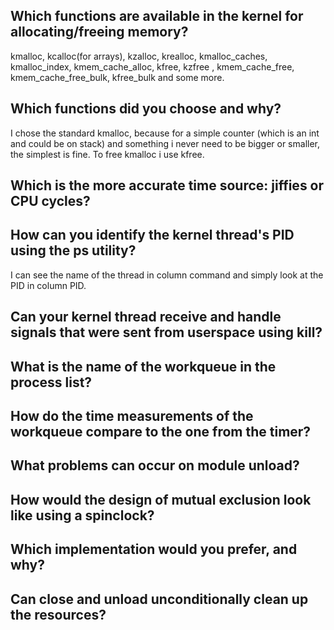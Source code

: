 ## Which functions are available in the kernel for allocating/freeing memory?
kmalloc, kcalloc(for arrays), kzalloc, krealloc, kmalloc_caches, kmalloc_index, kmem_cache_alloc, kfree, kzfree , kmem_cache_free, kmem_cache_free_bulk, kfree_bulk and some more.
## Which functions did you choose and why?
I chose the standard kmalloc, because for a simple counter (which is an int and could be on stack) and something i never need to be bigger or smaller, the simplest is fine. To free kmalloc i use kfree.
## Which is the more accurate time source: jiffies or CPU cycles?
## How can you identify the kernel thread's PID using the ps utility?
I can see the name of the thread in column command and simply look at the PID in column PID.
## Can your kernel thread receive and handle signals that were sent from userspace using kill?
## What is the name of the workqueue in the process list?
## How do the time measurements of the workqueue compare to the one from the timer?
## What problems can occur on module unload?
## How would the design of mutual exclusion look like using a spinclock?
## Which implementation would you prefer, and why?
## Can close and unload unconditionally clean up the resources?
